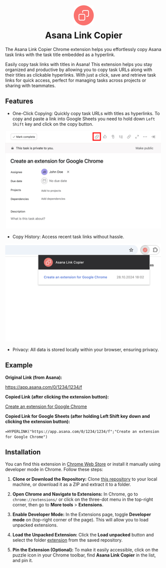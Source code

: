 <h1 align="center">
    <img src="extension/icons/icon128.png" width="64" alt="Asana Link Copier Icon" style="margin-bottom: 8px;"><br>
    Asana Link Copier
</h1>

The Asana Link Copier Chrome extension helps you effortlessly copy Asana task links with the task title embedded as a hyperlink.

Easily copy task links with titles in Asana!
This extension helps you stay organized and productive by allowing you to copy task URLs along with their titles as clickable hyperlinks.
With just a click, save and retrieve task links for quick access, perfect for managing tasks across projects or sharing with teammates.

## Features

- One-Click Copying: Quickly copy task URLs with titles as hyperlinks. To copy and paste a link into Google Sheets you need to hold down `Left Shift` key and click on the copy button.

<img src="./images/screenshots/One-Click-Copying.jpg" alt="Screenshot of One-Click Copying" width="500">

- Copy History: Access recent task links without hassle.

<img src="./images/screenshots/Copy-History.jpg" alt="Screenshot of Copy History" width="500">

- Privacy: All data is stored locally within your browser, ensuring privacy.

## Example

**Original Link (from Asana):**

https://app.asana.com/0/1234/1234/f

**Copied Link (after clicking the extension button):**

[Create an extension for Google Chrome](https://app.asana.com/0/1234/1234/f)

**Copied Link for Google Sheets (after holding Left Shift key down and clicking the extension button):**

`=HYPERLINK("https://app.asana.com/0/1234/1234/f";"Create an extension for Google Chrome")`

## Installation

You can find this extension in [Chrome Web Store](https://chromewebstore.google.com/detail/asana-link-copier/ndnlbajcijcampoioioalcmfehdlbkjn) or install it manually using developer mode in Chrome. Follow these steps:

1. **Clone or Download the Repository:** Clone [this repository](https://github.com/Uolary/Asana-Link-Copier) to your local machine, or download it as a ZIP and extract it to a folder.

2. **Open Chrome and Navigate to Extensions:** In Chrome, go to `chrome://extensions/` or click on the three-dot menu in the top-right corner, then go to **More tools** > **Extensions**.

3. **Enable Developer Mode:** In the Extensions page, toggle **Developer mode** on (top-right corner of the page). This will allow you to load unpacked extensions.

4. **Load the Unpacked Extension:** Click the **Load unpacked** button and select the folder [extension](./extension) from the saved repository.

5. **Pin the Extension (Optional):** To make it easily accessible, click on the puzzle icon in your Chrome toolbar, find **Asana Link Copier** in the list, and pin it.